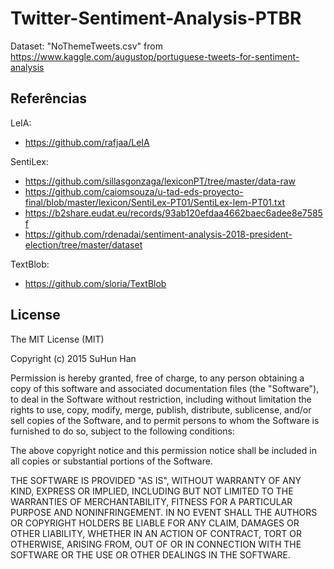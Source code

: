 # Twitter-Sentiment-Analysis-PTBR

Dataset: "NoThemeTweets.csv" from https://www.kaggle.com/augustop/portuguese-tweets-for-sentiment-analysis

## Referências

LeIA:
- https://github.com/rafjaa/LeIA

SentiLex:
- https://github.com/sillasgonzaga/lexiconPT/tree/master/data-raw
- https://github.com/caiomsouza/u-tad-eds-proyecto-final/blob/master/lexicon/SentiLex-PT01/SentiLex-lem-PT01.txt
- https://b2share.eudat.eu/records/93ab120efdaa4662baec6adee8e7585f
- https://github.com/rdenadai/sentiment-analysis-2018-president-election/tree/master/dataset

TextBlob:
- https://github.com/sloria/TextBlob

## License

The MIT License (MIT)

Copyright (c) 2015 SuHun Han

Permission is hereby granted, free of charge, to any person obtaining a copy
of this software and associated documentation files (the "Software"), to deal
in the Software without restriction, including without limitation the rights
to use, copy, modify, merge, publish, distribute, sublicense, and/or sell
copies of the Software, and to permit persons to whom the Software is
furnished to do so, subject to the following conditions:

The above copyright notice and this permission notice shall be included in all
copies or substantial portions of the Software.

THE SOFTWARE IS PROVIDED "AS IS", WITHOUT WARRANTY OF ANY KIND, EXPRESS OR
IMPLIED, INCLUDING BUT NOT LIMITED TO THE WARRANTIES OF MERCHANTABILITY,
FITNESS FOR A PARTICULAR PURPOSE AND NONINFRINGEMENT. IN NO EVENT SHALL THE
AUTHORS OR COPYRIGHT HOLDERS BE LIABLE FOR ANY CLAIM, DAMAGES OR OTHER
LIABILITY, WHETHER IN AN ACTION OF CONTRACT, TORT OR OTHERWISE, ARISING FROM,
OUT OF OR IN CONNECTION WITH THE SOFTWARE OR THE USE OR OTHER DEALINGS IN THE
SOFTWARE.
